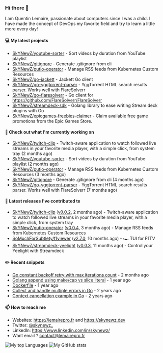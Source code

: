 ### Hi there 👋

I am Quentin Lemaire, passionate about computers since I was a child.
I have made the concept of DevOps my favorite field and try to learn a little more every day!

#### 💻 My latest projects


- [SkYNewZ/youtube-sorter](https://github.com/SkYNewZ/youtube-sorter) - Sort videos by duration from YouTube playlist
- [SkYNewZ/gitignore](https://github.com/SkYNewZ/gitignore) - Generate .gitignore from cli
- [SkYNewZ/putio-operator](https://github.com/SkYNewZ/putio-operator) - Manage RSS feeds from Kubernetes Custom Resources 
- [SkYNewZ/go-jackett](https://github.com/SkYNewZ/go-jackett) - Jackett Go client
- [SkYNewZ/go-yggtorrent-parser](https://github.com/SkYNewZ/go-yggtorrent-parser) - YggTorrent HTML search results parser. Works well with FlareSolverr
- [SkYNewZ/go-flaresolverr](https://github.com/SkYNewZ/go-flaresolverr) - Go client for https://github.com/FlareSolverr/FlareSolverr
- [SkYNewZ/streamdeck-sdk](https://github.com/SkYNewZ/streamdeck-sdk) - Golang library to ease writing Stream deck plugins with Go
- [SkYNewZ/epicgames-freebies-claimer](https://github.com/SkYNewZ/epicgames-freebies-claimer) - Claim available free game promotions from the Epic Games Store.

#### 👷 Check out what I'm currently working on


- [SkYNewZ/twitch-clip](https://github.com/SkYNewZ/twitch-clip) - Twitch-aware application to watch followed live streams in your favorite media player, with a simple click, from system tray (2 months ago)
- [SkYNewZ/youtube-sorter](https://github.com/SkYNewZ/youtube-sorter) - Sort videos by duration from YouTube playlist (2 months ago)
- [SkYNewZ/putio-operator](https://github.com/SkYNewZ/putio-operator) - Manage RSS feeds from Kubernetes Custom Resources  (3 months ago)
- [SkYNewZ/gitignore](https://github.com/SkYNewZ/gitignore) - Generate .gitignore from cli (4 months ago)
- [SkYNewZ/go-yggtorrent-parser](https://github.com/SkYNewZ/go-yggtorrent-parser) - YggTorrent HTML search results parser. Works well with FlareSolverr (7 months ago)

#### 🚀 Latest releases I've contributed to


- [SkYNewZ/twitch-clip](https://github.com/SkYNewZ/twitch-clip) ([v0.0.2](https://github.com/SkYNewZ/twitch-clip/releases/tag/v0.0.2), 2 months ago) - Twitch-aware application to watch followed live streams in your favorite media player, with a simple click, from system tray
- [SkYNewZ/putio-operator](https://github.com/SkYNewZ/putio-operator) ([v0.0.4](https://github.com/SkYNewZ/putio-operator/releases/tag/v0.0.4), 3 months ago) - Manage RSS feeds from Kubernetes Custom Resources 
- [SoMuchForSubtlety/f1viewer](https://github.com/SoMuchForSubtlety/f1viewer) ([v2.7.0](https://github.com/SoMuchForSubtlety/f1viewer/releases/tag/v2.7.0), 10 months ago) - 🏎️ TUI for F1TV
- [SkYNewZ/streamdeck-yeelight](https://github.com/SkYNewZ/streamdeck-yeelight) ([v0.0.3](https://github.com/SkYNewZ/streamdeck-yeelight/releases/tag/v0.0.3), 11 months ago) - Control your Yeelight with Streamdeck

#### ✏️ Recent snippets


- [Go constant backoff retry with max iterations count](https://gist.github.com/69f09bb63ed1429557aa9121042531fa) - 2 months ago
- [Golang append using make/cap vs slice literal](https://gist.github.com/ebdcb5d1737bcabc66238d0818250f4b) - 1 year ago
- [Dockerfile](https://gist.github.com/0a0e1b32f91ea09efa1f5bdfef480b21) - 1 year ago
- [Collect and handle multiple errors in Go](https://gist.github.com/f430d44a9bab539696c27b98c44a7921) - 2 years ago
- [Context cancellation example in Go](https://gist.github.com/36b5256e0f0c4094cadfc1d9f1f96547) - 2 years ago

#### 📫 How to reach me

- Websites: https://lemairepro.fr and https://skynewz.dev
- Twitter: [@skynewz_](https://twitter.com/skynewz_)
- LinkedIn: https://www.linkedin.com/in/skynewz/
- Want email ? [contact@lemairepro.fr](mailto:contact@lemairepro.fr?subject=Contact%20from%20your%20Github%20Profile)

![My top Languages](https://github-readme-stats.vercel.app/api/top-langs/?username=skynewz&hide=javascript,html,css,typescript&layout=compact)
![My GitHub stats](https://github-readme-stats.vercel.app/api?username=skynewz&count_private=true&show_icons=true)
